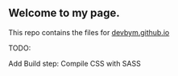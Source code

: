 ## Welcome to my page.

This repo contains the files for [devbym.github.io](https://devbym.github.io)



TODO:

Add Build step: Compile CSS with SASS

